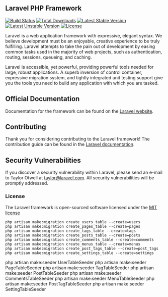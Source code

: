## Laravel PHP Framework

[![Build Status](https://travis-ci.org/laravel/framework.svg)](https://travis-ci.org/laravel/framework)
[![Total Downloads](https://poser.pugx.org/laravel/framework/d/total.svg)](https://packagist.org/packages/laravel/framework)
[![Latest Stable Version](https://poser.pugx.org/laravel/framework/v/stable.svg)](https://packagist.org/packages/laravel/framework)
[![Latest Unstable Version](https://poser.pugx.org/laravel/framework/v/unstable.svg)](https://packagist.org/packages/laravel/framework)
[![License](https://poser.pugx.org/laravel/framework/license.svg)](https://packagist.org/packages/laravel/framework)

Laravel is a web application framework with expressive, elegant syntax. We believe development must be an enjoyable, creative experience to be truly fulfilling. Laravel attempts to take the pain out of development by easing common tasks used in the majority of web projects, such as authentication, routing, sessions, queueing, and caching.

Laravel is accessible, yet powerful, providing powerful tools needed for large, robust applications. A superb inversion of control container, expressive migration system, and tightly integrated unit testing support give you the tools you need to build any application with which you are tasked.

## Official Documentation

Documentation for the framework can be found on the [Laravel website](http://laravel.com/docs).

## Contributing

Thank you for considering contributing to the Laravel framework! The contribution guide can be found in the [Laravel documentation](http://laravel.com/docs/contributions).

## Security Vulnerabilities

If you discover a security vulnerability within Laravel, please send an e-mail to Taylor Otwell at taylor@laravel.com. All security vulnerabilities will be promptly addressed.

### License

The Laravel framework is open-sourced software licensed under the [MIT license](http://opensource.org/licenses/MIT)

```cli
php artisan make:migration create_users_table --create=users
php artisan make:migration create_pages_table --create=pages
php artisan make:migration create_tags_table --create=tags
php artisan make:migration create_posts_table --create=posts
php artisan make:migration create_comments_table --create=comments
php artisan make:migration create_menus_table --create=menus
php artisan make:migration create_post_tags_table --create=post_tags
php artisan make:migration create_settings_table --create=settings
```

php artisan make:seeder UserTableSeeder
php artisan make:seeder PageTableSeeder
php artisan make:seeder TagTableSeeder
php artisan make:seeder PostTableSeeder
php artisan make:seeder CommentsTableSeeder
php artisan make:seeder MenuTableSeeder
php artisan make:seeder PostTagTableSeeder
php artisan make:seeder SettingTableSeeder